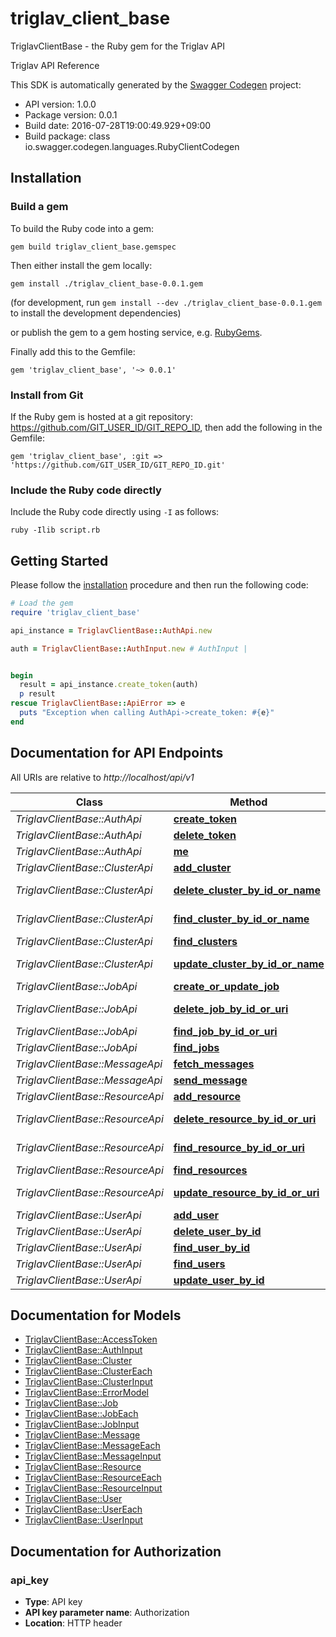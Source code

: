 # triglav_client_base

TriglavClientBase - the Ruby gem for the Triglav API

Triglav API Reference

This SDK is automatically generated by the [Swagger Codegen](https://github.com/swagger-api/swagger-codegen) project:

- API version: 1.0.0
- Package version: 0.0.1
- Build date: 2016-07-28T19:00:49.929+09:00
- Build package: class io.swagger.codegen.languages.RubyClientCodegen

## Installation

### Build a gem

To build the Ruby code into a gem:

```shell
gem build triglav_client_base.gemspec
```

Then either install the gem locally:

```shell
gem install ./triglav_client_base-0.0.1.gem
```
(for development, run `gem install --dev ./triglav_client_base-0.0.1.gem` to install the development dependencies)

or publish the gem to a gem hosting service, e.g. [RubyGems](https://rubygems.org/).

Finally add this to the Gemfile:

    gem 'triglav_client_base', '~> 0.0.1'

### Install from Git

If the Ruby gem is hosted at a git repository: https://github.com/GIT_USER_ID/GIT_REPO_ID, then add the following in the Gemfile:

    gem 'triglav_client_base', :git => 'https://github.com/GIT_USER_ID/GIT_REPO_ID.git'

### Include the Ruby code directly

Include the Ruby code directly using `-I` as follows:

```shell
ruby -Ilib script.rb
```

## Getting Started

Please follow the [installation](#installation) procedure and then run the following code:
```ruby
# Load the gem
require 'triglav_client_base'

api_instance = TriglavClientBase::AuthApi.new

auth = TriglavClientBase::AuthInput.new # AuthInput | 


begin
  result = api_instance.create_token(auth)
  p result
rescue TriglavClientBase::ApiError => e
  puts "Exception when calling AuthApi->create_token: #{e}"
end

```

## Documentation for API Endpoints

All URIs are relative to *http://localhost/api/v1*

Class | Method | HTTP request | Description
------------ | ------------- | ------------- | -------------
*TriglavClientBase::AuthApi* | [**create_token**](docs/AuthApi.md#create_token) | **POST** /auth/token | 
*TriglavClientBase::AuthApi* | [**delete_token**](docs/AuthApi.md#delete_token) | **DELETE** /auth/token | 
*TriglavClientBase::AuthApi* | [**me**](docs/AuthApi.md#me) | **GET** /auth/me | 
*TriglavClientBase::ClusterApi* | [**add_cluster**](docs/ClusterApi.md#add_cluster) | **POST** /clusters | 
*TriglavClientBase::ClusterApi* | [**delete_cluster_by_id_or_name**](docs/ClusterApi.md#delete_cluster_by_id_or_name) | **DELETE** /clusters/{id_or_name} | 
*TriglavClientBase::ClusterApi* | [**find_cluster_by_id_or_name**](docs/ClusterApi.md#find_cluster_by_id_or_name) | **GET** /clusters/{id_or_name} | 
*TriglavClientBase::ClusterApi* | [**find_clusters**](docs/ClusterApi.md#find_clusters) | **GET** /clusters | 
*TriglavClientBase::ClusterApi* | [**update_cluster_by_id_or_name**](docs/ClusterApi.md#update_cluster_by_id_or_name) | **PATCH** /clusters/{id_or_name} | 
*TriglavClientBase::JobApi* | [**create_or_update_job**](docs/JobApi.md#create_or_update_job) | **PATCH** /jobs | 
*TriglavClientBase::JobApi* | [**delete_job_by_id_or_uri**](docs/JobApi.md#delete_job_by_id_or_uri) | **DELETE** /jobs/{id_or_uri} | 
*TriglavClientBase::JobApi* | [**find_job_by_id_or_uri**](docs/JobApi.md#find_job_by_id_or_uri) | **GET** /jobs/{id_or_uri} | 
*TriglavClientBase::JobApi* | [**find_jobs**](docs/JobApi.md#find_jobs) | **GET** /jobs | 
*TriglavClientBase::MessageApi* | [**fetch_messages**](docs/MessageApi.md#fetch_messages) | **GET** /messages | 
*TriglavClientBase::MessageApi* | [**send_message**](docs/MessageApi.md#send_message) | **POST** /messages | 
*TriglavClientBase::ResourceApi* | [**add_resource**](docs/ResourceApi.md#add_resource) | **POST** /resources | 
*TriglavClientBase::ResourceApi* | [**delete_resource_by_id_or_uri**](docs/ResourceApi.md#delete_resource_by_id_or_uri) | **DELETE** /resources/{id_or_uri} | 
*TriglavClientBase::ResourceApi* | [**find_resource_by_id_or_uri**](docs/ResourceApi.md#find_resource_by_id_or_uri) | **GET** /resources/{id_or_uri} | 
*TriglavClientBase::ResourceApi* | [**find_resources**](docs/ResourceApi.md#find_resources) | **GET** /resources | 
*TriglavClientBase::ResourceApi* | [**update_resource_by_id_or_uri**](docs/ResourceApi.md#update_resource_by_id_or_uri) | **PATCH** /resources/{id_or_uri} | 
*TriglavClientBase::UserApi* | [**add_user**](docs/UserApi.md#add_user) | **POST** /users | 
*TriglavClientBase::UserApi* | [**delete_user_by_id**](docs/UserApi.md#delete_user_by_id) | **DELETE** /users/{id} | 
*TriglavClientBase::UserApi* | [**find_user_by_id**](docs/UserApi.md#find_user_by_id) | **GET** /users/{id} | 
*TriglavClientBase::UserApi* | [**find_users**](docs/UserApi.md#find_users) | **GET** /users | 
*TriglavClientBase::UserApi* | [**update_user_by_id**](docs/UserApi.md#update_user_by_id) | **PATCH** /users/{id} | 


## Documentation for Models

 - [TriglavClientBase::AccessToken](docs/AccessToken.md)
 - [TriglavClientBase::AuthInput](docs/AuthInput.md)
 - [TriglavClientBase::Cluster](docs/Cluster.md)
 - [TriglavClientBase::ClusterEach](docs/ClusterEach.md)
 - [TriglavClientBase::ClusterInput](docs/ClusterInput.md)
 - [TriglavClientBase::ErrorModel](docs/ErrorModel.md)
 - [TriglavClientBase::Job](docs/Job.md)
 - [TriglavClientBase::JobEach](docs/JobEach.md)
 - [TriglavClientBase::JobInput](docs/JobInput.md)
 - [TriglavClientBase::Message](docs/Message.md)
 - [TriglavClientBase::MessageEach](docs/MessageEach.md)
 - [TriglavClientBase::MessageInput](docs/MessageInput.md)
 - [TriglavClientBase::Resource](docs/Resource.md)
 - [TriglavClientBase::ResourceEach](docs/ResourceEach.md)
 - [TriglavClientBase::ResourceInput](docs/ResourceInput.md)
 - [TriglavClientBase::User](docs/User.md)
 - [TriglavClientBase::UserEach](docs/UserEach.md)
 - [TriglavClientBase::UserInput](docs/UserInput.md)


## Documentation for Authorization


### api_key

- **Type**: API key
- **API key parameter name**: Authorization
- **Location**: HTTP header


